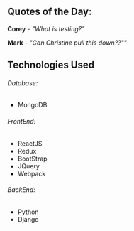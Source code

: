 ## Quotes of the Day:

**Corey** - *"What is testing?"*

**Mark** - *"Can Christine pull this down??""*

## Technologies Used
###### Database:
* MongoDB

###### FrontEnd:
* ReactJS
* Redux
* BootStrap
* JQuery
* Webpack

###### BackEnd:
* Python
* Django
